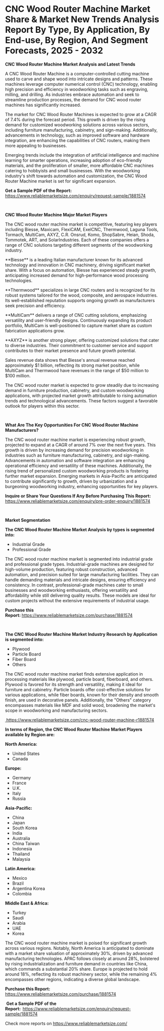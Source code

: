 <p><h1>CNC Wood Router Machine Market Share & Market New Trends Analysis Report By Type, By Application, By End-use, By Region, And Segment Forecasts, 2025 - 2032</h1></p><p><strong>CNC Wood Router Machine Market Analysis and Latest Trends</strong></p>
<p><p>A CNC Wood Router Machine is a computer-controlled cutting machine used to carve and shape wood into intricate designs and patterns. These machines leverage computer numerical control (CNC) technology, enabling high precision and efficiency in woodworking tasks such as engraving, milling, and drilling. As industries embrace automation and seek to streamline production processes, the demand for CNC wood router machines has significantly increased.</p><p>The market for CNC Wood Router Machines is expected to grow at a CAGR of 7.4% during the forecast period. This growth is driven by the rising demand for customized woodworking solutions across various sectors, including furniture manufacturing, cabinetry, and sign-making. Additionally, advancements in technology, such as improved software and hardware integration, are enhancing the capabilities of CNC routers, making them more appealing to businesses.</p><p>Emerging trends include the integration of artificial intelligence and machine learning for smarter operations, increasing adoption of eco-friendly materials, and the proliferation of smaller, more affordable CNC machines catering to hobbyists and small businesses. With the woodworking industry's shift towards automation and customization, the CNC Wood Router Machine market is set for significant expansion.</p></p>
<p><strong>Get a Sample PDF of the Report:&nbsp;</strong> <a href="https://www.reliablemarketsize.com/enquiry/request-sample/1881574?utm_campaign=3226&utm_medium=2&utm_source=Github&utm_content=ia&utm_term=11042025&utm_id=cnc-wood-router-machine">https://www.reliablemarketsize.com/enquiry/request-sample/1881574</a></p>
<p>&nbsp;</p>
<p><strong>CNC Wood Router Machine Major Market Players</strong></p>
<p><p>The CNC wood router machine market is competitive, featuring key players including Biesse, Maxicam, FlexiCAM, ExelCNC, Thermwood, Laguna Tools, Tormach, MultiCam, AXYZ, C.R. Onsrud, Komo, ShopSabre, Heian, Shoda, Tommotek, ART, and SolarIndustries. Each of these companies offers a range of CNC solutions targeting different segments of the woodworking industry.</p><p>**Biesse** is a leading Italian manufacturer known for its advanced technology and innovation in CNC machinery, driving significant market share. With a focus on automation, Biesse has experienced steady growth, anticipating increased demand for high-performance wood processing technologies.</p><p>**Thermwood** specializes in large CNC routers and is recognized for its robust systems tailored for the wood, composite, and aerospace industries. Its well-established reputation supports ongoing growth as manufacturers seek precision and efficiency.</p><p>**MultiCam** delivers a range of CNC cutting solutions, emphasizing versatility and user-friendly designs. Continuously expanding its product portfolio, MultiCam is well-positioned to capture market share as custom fabrication applications grow.</p><p>**AXYZ** is another strong player, offering customized solutions that cater to diverse industries. Their commitment to customer service and support contributes to their market presence and future growth potential.</p><p>Sales revenue data shows that Biesse's annual revenue reached approximately $1 billion, reflecting its strong market position, while MultiCam and Thermwood have revenues in the range of $50 million to $100 million. </p><p>The CNC wood router market is expected to grow steadily due to increasing demand in furniture production, cabinetry, and custom woodworking applications, with projected market growth attributable to rising automation trends and technological advancements. These factors suggest a favorable outlook for players within this sector.</p></p>
<p>&nbsp;</p>
<p><strong>What Are The Key Opportunities For CNC Wood Router Machine Manufacturers?</strong></p>
<p><p>The CNC wood router machine market is experiencing robust growth, projected to expand at a CAGR of around 7% over the next five years. This growth is driven by increasing demand for precision woodworking in industries such as furniture manufacturing, cabinetry, and sign-making. Advancements in automation and software integration are enhancing operational efficiency and versatility of these machines. Additionally, the rising trend of personalized custom woodworking products is fostering further market expansion. Emerging markets in Asia-Pacific are anticipated to contribute significantly to growth, driven by urbanization and a burgeoning woodworking industry, enhancing opportunities for key players.</p></p>
<p><strong>Inquire or Share Your Questions If Any Before Purchasing This Report:</strong> <a href="https://www.reliablemarketsize.com/enquiry/pre-order-enquiry/1881574?utm_campaign=3226&utm_medium=2&utm_source=Github&utm_content=ia&utm_term=11042025&utm_id=cnc-wood-router-machine">https://www.reliablemarketsize.com/enquiry/pre-order-enquiry/1881574</a></p>
<p>&nbsp;</p>
<p><strong>Market Segmentation</strong></p>
<p><strong>The CNC Wood Router Machine Market Analysis by types is segmented into:</strong></p>
<p><ul><li>Industrial Grade</li><li>Professional Grade</li></ul></p>
<p><p>The CNC wood router machine market is segmented into industrial grade and professional grade types. Industrial-grade machines are designed for high-volume production, featuring robust construction, advanced automation, and precision suited for large manufacturing facilities. They can handle demanding materials and intricate designs, ensuring efficiency and consistency. In contrast, professional-grade machines cater to small businesses and woodworking enthusiasts, offering versatility and affordability while still delivering quality results. These models are ideal for custom projects without the extensive requirements of industrial usage.</p></p>
<p><strong>Purchase this Report:&nbsp;</strong><a href="https://www.reliablemarketsize.com/purchase/1881574?utm_campaign=3226&utm_medium=2&utm_source=Github&utm_content=ia&utm_term=11042025&utm_id=cnc-wood-router-machine">https://www.reliablemarketsize.com/purchase/1881574</a></p>
<p>&nbsp;</p>
<p><strong>The CNC Wood Router Machine Market Industry Research by Application is segmented into:</strong></p>
<p><ul><li>Plywood</li><li>Particle Board</li><li>Fiber Board</li><li>Others</li></ul></p>
<p><p>The CNC wood router machine market finds extensive application in processing materials like plywood, particle board, fiberboard, and others. Plywood is favored for its strength and versatility, making it ideal for furniture and cabinetry. Particle boards offer cost-effective solutions for various applications, while fiber boards, known for their density and smooth finish, are used in decorative panels. Additionally, the "Others" category encompasses materials like MDF and solid wood, broadening the market's scope in woodworking and manufacturing sectors.</p></p>
<p><a href="https://www.reliablemarketsize.com/cnc-wood-router-machine-r1881574?utm_campaign=3226&utm_medium=2&utm_source=Github&utm_content=ia&utm_term=11042025&utm_id=cnc-wood-router-machine">&nbsp;https://www.reliablemarketsize.com/cnc-wood-router-machine-r1881574</a></p>
<p><strong>In terms of Region, the CNC Wood Router Machine Market Players available by Region are:</strong></p>
<p>
    <p> <strong> North America: </strong>
        <ul>
            <li>United States</li>
            <li>Canada</li>
        </ul>
        </p> 
    <p> <strong> Europe: </strong>
        <ul>
            <li>Germany</li>
            <li>France</li>
            <li>U.K.</li>
            <li>Italy</li>
            <li>Russia</li>
        </ul>
        </p> 
    <p> <strong> Asia-Pacific: </strong>
        <ul>
            <li>China</li>
            <li>Japan</li>
            <li>South Korea</li>
            <li>India</li>
            <li>Australia</li>
            <li>China Taiwan</li>
            <li>Indonesia</li>
            <li>Thailand</li>
            <li>Malaysia</li>
        </ul>
        </p> 
    <p> <strong> Latin America: </strong>
        <ul>
            <li>Mexico</li>
            <li>Brazil</li>
            <li>Argentina Korea</li>
            <li>Colombia</li>
        </ul>
        </p> 
    <p> <strong> Middle East & Africa: </strong>
        <ul>
            <li>Turkey</li>
            <li>Saudi</li>
            <li>Arabia</li>
            <li>UAE</li>
            <li>Korea</li>
        </ul>
    </p>
    </p>
<p><p>The CNC wood router machine market is poised for significant growth across various regions. Notably, North America is anticipated to dominate with a market share valuation of approximately 30%, driven by advanced manufacturing technologies. APAC follows closely at around 28%, bolstered by rising industrialization and furniture demand in countries like China, which commands a substantial 20% share. Europe is projected to hold around 18%, reflecting its robust machinery sector, while the remaining 4% encompasses other regions, indicating a diverse global landscape.</p></p>
<p><strong>Purchase this Report: </strong><a href="https://www.reliablemarketsize.com/purchase/1881574?utm_campaign=3226&utm_medium=2&utm_source=Github&utm_content=ia&utm_term=11042025&utm_id=cnc-wood-router-machine">https://www.reliablemarketsize.com/purchase/1881574</a></p>
<p>&nbsp;<strong>Get a Sample PDF of the Report:&nbsp;&nbsp;</strong><a href="https://www.reliablemarketsize.com/enquiry/request-sample/1881574?utm_campaign=3226&utm_medium=2&utm_source=Github&utm_content=ia&utm_term=11042025&utm_id=cnc-wood-router-machine">https://www.reliablemarketsize.com/enquiry/request-sample/1881574</a></p>
<p><strong></strong></p>
<p>Check more reports on <a href="https://www.reliablemarketsize.com/?utm_campaign=3226&utm_medium=2&utm_source=Github&utm_content=ia&utm_term=11042025&utm_id=cnc-wood-router-machine">https://www.reliablemarketsize.com/</a></p>